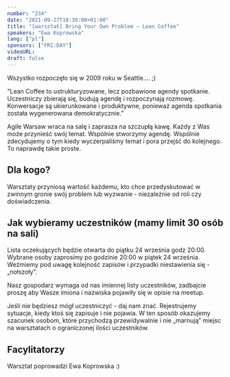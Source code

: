 ```yaml
---
number: "234"
date: "2021-09-27T18:30:00+01:00"
title: "[warsztat] Bring Your Own Problem — Lean Coffee"
speakers: "Ewa Koprowska"
lang: ["pl"]
sponsors: ["FRI:DAY"]
videoURL: 
draft: false
---
```


Wszystko rozpoczęło się w 2009 roku w Seattle.... ;)

"Lean Coffee to ustrukturyzowane, lecz pozbawione agendy spotkanie. Uczestniczy zbierają się, budują agendę i rozpoczynają rozmowę. Konwersacje są ukierunkowane i produktywne, ponieważ agenda spotkania została wygenerowana demokratycznie.”

Agile Warsaw wraca na salę i zaprasza na szczupłą kawę. Każdy z Was może przynieść swój temat. Wspólnie stworzymy agendę. Wspólnie zdecydujemy o tym kiedy wyczerpaliśmy temat i pora przejść do kolejnego. To naprawdę takie proste.

## Dla kogo?

Warsztaty przyniosą wartość każdemu, kto chce przedyskutować w zwinnym gronie swój problem lub wyzwanie - niezależnie od roli czy doświadczenia.

## Jak wybieramy uczestników (mamy limit 30 osób na sali)

Lista oczekujących będzie otwarta do piątku 24 września godz 20:00.
Wybrane osoby zaprosimy po godzinie 20:00 w piątek 24 września.
Weźmiemy pod uwagę kolejność zapisów i przypadki niestawienia się - „nołszoły”.

Nasz gospodarz wymaga od nas imiennej listy uczestników, zadbajcie proszę aby Wasze imiona i nazwiska pojawiły się w opisie na meetup.

Jeśli nie będziesz mógł uczestniczyć - daj nam znać. Rejestrujemy sytuacje, kiedy ktoś się zapisuje i nie pojawia. W ten sposób okazujemy szacunek osobom, które przychodzą przewidywalnie i nie „marnują” miejsc na warsztatach o ograniczonej ilości uczestników.

## Facylitatorzy

Warsztat poprowadzi Ewa Koprowska :)
